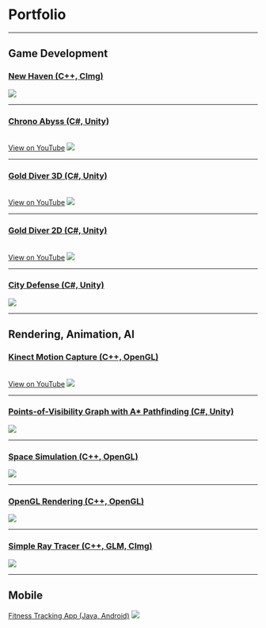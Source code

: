 # Portfolio

---

## Game Development

### [New Haven (C++, CImg)](https://github.com/OmarAlFarajat/New-Haven-Board-Game)
<img src="images/new-haven_thumbnail.jpg?raw=true"/>

---

### [Chrono Abyss (C#, Unity)](https://github.com/christopherdufort/Dream-Eater-Interactive)
<br>[View on YouTube](https://www.youtube.com/watch?v=_nvECaCOx4Y)
<img src="images/chrono-abyss_thumbnail.jpg?raw=true"/>

---

### [Gold Diver 3D (C#, Unity)](https://github.com/OmarAlFarajat/Gold-Diver-3D)
<br>[View on YouTube](https://www.youtube.com/watch?v=sOH0t1z6z34)
<img src="images/gold-diver-3d_thumbnail.jpg?raw=true"/>

---

### [Gold Diver 2D (C#, Unity)](https://github.com/OmarAlFarajat/Gold-Diver-2D)
<br>[View on YouTube](https://www.youtube.com/watch?v=XjyPEf7X2iE)
<img src="images/gold-diver-2d_thumbnail.jpg?raw=true"/>

---

### [City Defense (C#, Unity)](https://github.com/zee366/CityDefense)
<img src="images/city-defense_thumbnail.jpg?raw=true"/>

---

## Rendering, Animation, AI

### [Kinect Motion Capture (C++, OpenGL)](https://github.com/OmarAlFarajat/Kinect-Motion-Capture)
<br>[View on YouTube](https://www.youtube.com/watch?v=YRt8sM6gbdI)
<img src="images/kinect-mocap_thumbnail.jpg?raw=true"/>

---

### [Points-of-Visibility Graph with A* Pathfinding (C#, Unity)](https://github.com/OmarAlFarajat/Unity-POV-Graph)
<img src="images/pov-graph_thumbnail.jpg?raw=true"/>

---

### [Space Simulation (C++, OpenGL)](https://github.com/zee366/SpaceSimulation)
<img src="images/space-sim_thumbnail.jpg?raw=true"/>

---

### [OpenGL Rendering (C++, OpenGL)](https://github.com/OmarAlFarajat/OpenGL-Rendering)
<img src="images/opengl-render_thumbnail.jpg?raw=true"/>

---

### [Simple Ray Tracer (C++, GLM, CImg)](https://github.com/OmarAlFarajat/Simple-Ray-Tracer)
<img src="images/ray-tracer_thumbnail.jpg?raw=true"/>

---

## Mobile

[Fitness Tracking App (Java, Android)](https://github.com/comp354-group-i-j/fitnesstracking)
<img src="images/fitness-app_thumbnail.jpg?raw=true"/>
